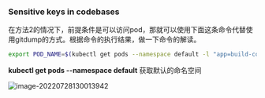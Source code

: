 



### Sensitive keys in codebases



在方法2的情况下，前提条件是可以访问pod，那就可以使用下面这条命令代替使用gitdump的方式。根据命令的执行结果，做一下命令的解读。

```bash
export POD_NAME=$(kubectl get pods --namespace default -l "app=build-code" -o jsonpath="{.items[0].metadata.name}")
```



**kubectl get pods --namespace default** 获取默认的命名空间

![image-20220728130013942](https://img.sumsec.me/202207/202207281300237.png)